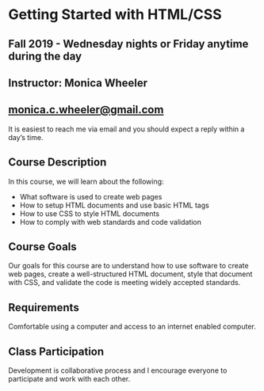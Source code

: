 # Getting Started with HTML/CSS
## Fall 2019 - Wednesday nights or Friday anytime during the day
## Instructor: Monica Wheeler
## monica.c.wheeler@gmail.com

It is easiest to reach me via email and you should expect a reply within a day’s time.

## Course Description

In this course, we will learn about the following:
* What software is used to create web pages
* How to setup HTML documents and use basic HTML tags
* How to use CSS to style HTML documents
* How to comply with web standards and code validation

## Course Goals

Our goals for this course are to understand how to use software to create web pages, create a well-structured HTML document, style that document with CSS, and validate the code is meeting widely accepted standards. 

## Requirements

Comfortable using a computer and access to an internet enabled computer.

## Class Participation

Development is collaborative process and I encourage everyone to participate and work with each other.
